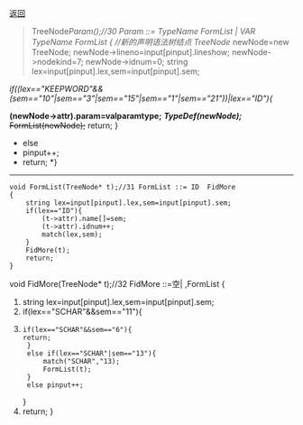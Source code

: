 [返回](./README.md)
>TreeNode*Param();//30 Param ::=	TypeName  FormList | VAR TypeName  FormList
{
    //新的声明语法树结点
    TreeNode* newNode=new TreeNode;
    newNode->lineno=input[pinput].lineshow;
    newNode->nodekind=7;
    newNode->idnum=0;
    string lex=input[pinput].lex,sem=input[pinput].sem;

*if((lex=="KEEPWORD"&&(sem=="10"|sem=="3"|sem=="15"|sem=="1"|sem=="21"))|lex=="ID"){*

**(newNode->attr).param=valparamtype;**
        ***TypeDef(newNode);***
        ~~FormList(newNode);~~
        return;
    }
*    else
*    pinput++;
*    return;
*}

---
```
void FormList(TreeNode* t);//31 FormList ::= ID  FidMore
{
    string lex=input[pinput].lex,sem=input[pinput].sem;
    if(lex=="ID"){
        (t->attr).name[]=sem;
        (t->attr).idnum++;
        match(lex,sem);
    }
    FidMore(t);
    return;
}
```
void FidMore(TreeNode* t);//32 FidMore	::=空| ,FormList
{
1.    string lex=input[pinput].lex,sem=input[pinput].sem;
2.   if(lex=="SCHAR"&&sem=="11"){
3.     if(lex=="SCHAR"&&sem=="6"){
       return;
        }
        else if(lex=="SCHAR"|sem=="13"){
            match("SCHAR","13);
            FormList(t);
        }
        else pinput++;
    }
4. return;
}
